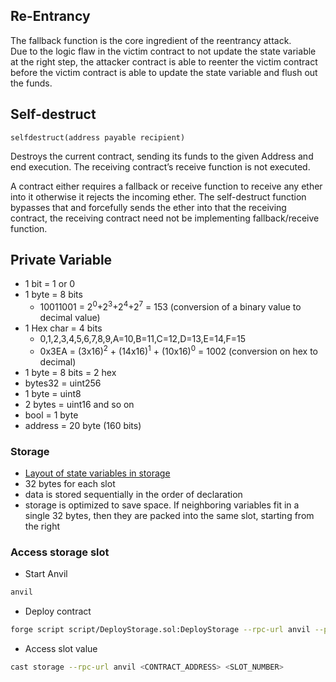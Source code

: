 ## Re-Entrancy
The fallback function is the core ingredient of the reentrancy attack.
<br>
Due to the logic flaw in the victim contract to not update the state variable at the right step, the attacker contract is able to reenter the victim contract before the victim contract is able to update the state variable and flush out the funds.
## Self-destruct
```solidity
selfdestruct(address payable recipient)
```
Destroys the current contract, sending its funds to the given Address and end execution. The receiving contract’s receive function is not executed.
<br>

A contract either requires a fallback or receive function to receive any ether into it otherwise it rejects the incoming ether. The self-destruct  function bypasses that and forcefully sends the ether into that the receiving contract, the receiving contract need not be implementing fallback/receive function.

## Private Variable
- 1 bit = 1 or 0
- 1 byte = 8 bits
  - 10011001 = 2<sup>0</sup>+2<sup>3</sup>+2<sup>4</sup>+2<sup>7</sup> = 153 (conversion of a binary value to decimal value)
- 1 Hex char = 4 bits
  - 0,1,2,3,4,5,6,7,8,9,A=10,B=11,C=12,D=13,E=14,F=15
  - 0x3EA = (3x16)<sup>2</sup> + (14x16)<sup>1</sup> + (10x16)<sup>0</sup> = 1002 (conversion on hex to decimal)
- 1 byte = 8 bits = 2 hex
- bytes32 = uint256 
- 1 byte = uint8
- 2 bytes = uint16 and so on
- bool = 1 byte
- address  = 20 byte (160 bits)

### Storage
- [Layout of state variables in storage ](https://docs.soliditylang.org/en/latest/internals/layout_in_storage.html) 
- 32 bytes for each slot
- data is stored sequentially in the order of declaration
- storage is optimized to save space. If neighboring variables fit in a single
  32 bytes, then they are packed into the same slot, starting from the right

### Access storage slot
- Start Anvil
```bash
anvil
```
- Deploy contract
```bash
forge script script/DeployStorage.sol:DeployStorage --rpc-url anvil --private-key ${PRIVATE_KEY_ANVIL}  --broadcast -vvvv
```
- Access slot value
```bash
cast storage --rpc-url anvil <CONTRACT_ADDRESS> <SLOT_NUMBER>
```